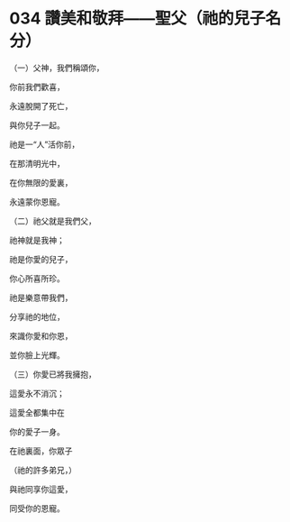 # 034 讚美和敬拜——聖父（祂的兒子名分）

（一）父神，我們稱頌你，

你前我們歡喜，

永遠脫開了死亡，

與你兒子一起。

祂是一“人”活你前，

在那清明光中，

在你無限的愛裏，

永遠蒙你恩寵。

（二）祂父就是我們父，

祂神就是我神；

祂是你愛的兒子，

你心所喜所珍。

祂是樂意帶我們，

分享祂的地位，

來識你愛和你恩，

並你臉上光輝。

（三）你愛已將我擁抱，

這愛永不消沉；

這愛全都集中在

你的愛子一身。

在祂裏面，你眾子

（祂的許多弟兄，）

與祂同享你這愛，

同受你的恩寵。

